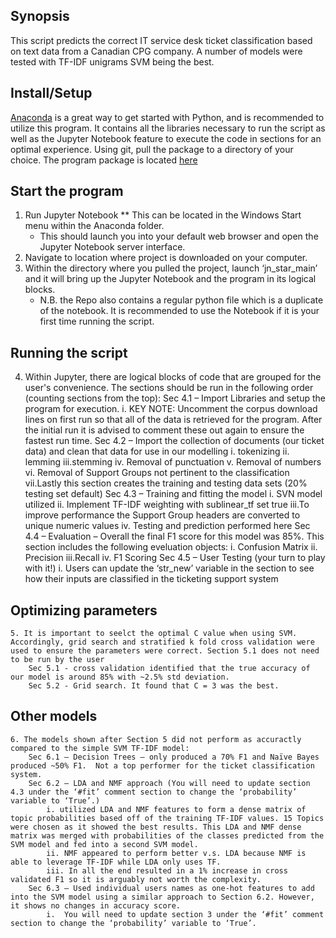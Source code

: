 ## Synopsis
This script predicts the correct IT service desk ticket classification based on text data from a Canadian CPG company.
A number of models were tested with TF-IDF unigrams SVM being the best.

## Install/Setup
[Anaconda](https://www.anaconda.com/download/) is a great way to get started with Python, and is recommended to utilize this program.  It contains all the libraries necessary to run the script as well as the Jupyter Notebook feature to execute the code in sections for an optimal experience.
Using git, pull the package to a directory of your choice.  The program package is located [here](https://github.com/mattbitter/CS410_TicketClassification/)

## Start the program
1. Run Jupyter Notebook
	**  This can be located in the Windows Start menu within the Anaconda folder.
	*  This should launch you into your default web browser and open the Jupyter Notebook server interface.
2. Navigate to location where project is downloaded on your computer.
3. Within the directory where you pulled the project, launch ‘jn_star_main’ and it will bring up the Jupyter Notebook and the program in its logical blocks.
	* N.B. the Repo also contains a regular python file which is a duplicate of the notebook. It is recommended to use the Notebook if it is your first time running the script.

## Running the script
4. Within Jupyter, there are logical blocks of code that are grouped for the user's convenience.  The sections should be run in the following order (counting sections from the top):
	Sec 4.1 – Import Libraries and setup the program for execution.
		i.	KEY NOTE:  Uncomment the corpus download lines on first run so that all of the data is retrieved for the program.  After the initial run it is advised to comment these out again to ensure the fastest run time.
	Sec 4.2 – Import the collection of documents (our ticket data) and clean that data for use in our modelling
		i.  tokenizing
		ii. lemming
		iii.stemming
		iv. Removal of punctuation
		v.  Removal of numbers
		vi. Removal of Support Groups not pertinent to the classification
		vii.Lastly this section creates the training and testing data sets (20% testing set default)
	Sec 4.3 – Training and fitting the model
		i.  SVN model utilized
		ii. Implement TF-IDF weighting with sublinear_tf set true 
		iii.To improve performance the Support Group headers are converted to unique numeric values 
		iv. Testing and prediction performed here
	Sec 4.4 – Evaluation – Overall the final F1 score for this model was 85%.  This section includes the following eveluation objects:
		i.  Confusion Matrix
		ii. Precision
		iii.Recall
		iv. F1 Scoring
	Sec 4.5 – User Testing (your turn to play with it!)
		i.	Users can update the ‘str_new’ variable in the section to see how their inputs are classified in the ticketing support system

## Optimizing parameters
	5. It is important to seelct the optimal C value when using SVM. Accordingly, grid search and stratified k fold cross validation were used to ensure the parameters were correct. Section 5.1 does not need to be run by the user
		Sec 5.1 - cross validation identified that the true accuracy of our model is around 85% with ~2.5% std deviation.
		Sec 5.2 - Grid search. It found that C = 3 was the best.

## Other models
	6. The models shown after Section 5 did not perform as accuractly compared to the simple SVM TF-IDF model:
		Sec 6.1 – Decision Trees – only produced a 70% F1 and Naïve Bayes produced ~50% F1.  Not a top performer for the ticket classification system.
		Sec 6.2 – LDA and NMF approach (You will need to update section 4.3 under the ‘#fit’ comment section to change the ‘probability’ variable to ‘True’.)
			i. utilized LDA and NMF features to form a dense matrix of topic probabilities based off of the training TF-IDF values. 15 Topics were chosen as it showed the best results. This LDA and NMF dense matrix was merged with probabilities of the classes predicted from the SVM model and fed into a second SVM model.
			ii. NMF appeared to perform better v.s. LDA because NMF is able to leverage TF-IDF while LDA only uses TF. 
			iii. In all the end resulted in a 1% increase in cross validated F1 so it is arguably not worth the complexity.
		Sec 6.3 – Used individual users names as one-hot features to add into the SVM model using a similar approach to Section 6.2. However, it shows no changes in accuracy score.
			i.	You will need to update section 3 under the ‘#fit’ comment section to change the ‘probability’ variable to ‘True’.
